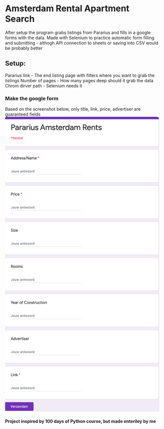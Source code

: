 # Amsterdam Rental Apartment Search

After setup the program grabs listings from Pararius and fills in a google forms with the data.
Made with Selenium to practice automatic form filling and submitting - althogh API connection to sheets or saving into CSV would be probably better

## Setup:
Pararius link - The end listing page with filters where you want to grab the listings
Number of pages - How many pages deep should it grab the data
Chrom dirver path - Selenium needs it

### Make the google form
Based on the screenshot below, only title, link, price, advertiser are guaranteed fields
![Google sheets form](https://github.com/Dhadhazi/AmsterdamRentSearch/blob/main/screenshot/form.png)

#### Project inspired by 100 days of Python course, but made enteriley by me
